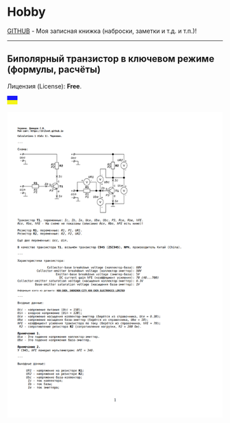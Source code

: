 # Hobby
[GITHUB](https://github.com) - Моя записная книжка (наброски, заметки и т.д. и т.п.)!

<hr>

## Биполярный транзистор в ключевом режиме (формулы, расчёты)

Лицензия (License): **Free**.

![](https://github.com/drilnet/electronics/blob/master/UA.png)

![](https://github.com/drilnet/electronics/blob/master/Bipolar%20transistor%20in%20key%20mode/Calculations%201%20(draft)%2C%20preview%201.png)
